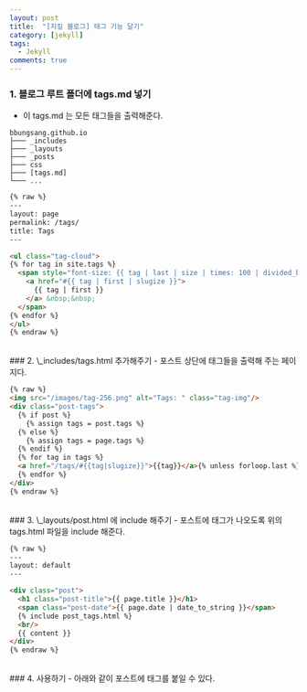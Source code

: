 ```yaml
---
layout: post
title:  "[지킬 블로그] 태그 기능 달기"
category: [jekyll]
tags:
  - Jekyll
comments: true
---
```


### 1. 블로그 루트 폴더에 tags.md 넣기
- 이 tags.md 는 모든 태그들을 출력해준다.

```
bbungsang.github.io
├─── _includes
├─── _layouts
├─── _posts
├─── css
├─── [tags.md]
└─── ...
```
```html
{% raw %}
---
layout: page
permalink: /tags/
title: Tags
---

<ul class="tag-cloud">
{% for tag in site.tags %}
  <span style="font-size: {{ tag | last | size | times: 100 | divided_by: site.tags.size | plus: 70  }}%">
    <a href="#{{ tag | first | slugize }}">
      {{ tag | first }}
    </a> &nbsp;&nbsp;
  </span>
{% endfor %}
</ul>
{% endraw %}
```

<br>
### 2. \_includes/tags.html 추가해주기
- 포스트 상단에 태그들을 출력해 주는 페이지다.

```html
{% raw %}
<img src="/images/tag-256.png" alt="Tags: " class="tag-img"/>
<div class="post-tags">
  {% if post %}
    {% assign tags = post.tags %}
  {% else %}
    {% assign tags = page.tags %}
  {% endif %}
  {% for tag in tags %}
  <a href="/tags/#{{tag|slugize}}">{{tag}}</a>{% unless forloop.last %},{% endunless %}
  {% endfor %}
</div>
{% endraw %}
```

<br>
### 3. \_layouts/post.html 에 include 해주기
- 포스트에 태그가 나오도록 위의 tags.html 파일을 include 해준다.

```html
{% raw %}
---
layout: default
---

<div class="post">
  <h1 class="post-title">{{ page.title }}</h1>
  <span class="post-date">{{ page.date | date_to_string }}</span>
  {% include post_tags.html %}
  <br/>
  {{ content }}
</div>
{% endraw %}
```

<br>
### 4. 사용하기
- 아래와 같이 포스트에 태그를 붙일 수 있다.
